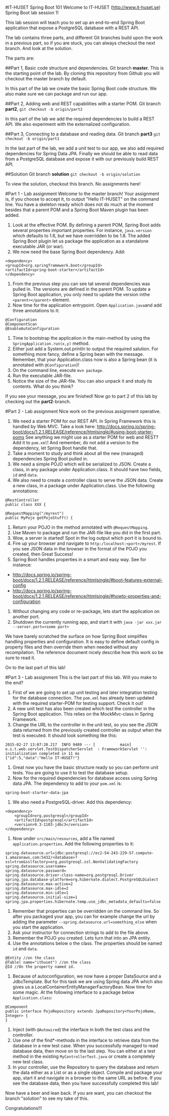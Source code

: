 #IT-HUSET Spring Boot 101
Welcome to IT-HUSET (http://www.it-huset.se) Spring Boot lab session 1!

This lab session will teach you to set up an end-to-end Spring Boot application that expose a PostgreSQL database with a REST API.

The lab contains three parts, and different Git branches build upon the work in a previous part, so if you are stuck, you can always checkout the
next branch. And look at the solution.

The parts are:

##Part 1, Basic code structure and dependencies.
Git branch **master**. This is the starting point of the lab. By cloning this repository from Github you will checkout the master branch by default.

In this part of the lab we create the basic Spring Boot code structure. We also make sure we can package and run our app.

##Part 2, Adding web and REST capabilities with a starter POM.
Git branch **part2**, `git checkout -b origin/part2`

In this part of the lab we add the required dependencies to build a REST API. We also experiment with the externalized configuration.

##Part 3, Connecting to a database and reading data.
Git branch **part3** `git checkout -b origin/part1`

In the last part of the lab, we add a unit test to our app, we also add required dependencies for Spring Data JPA.
Finally we should be able to read data from a PostgreSQL database and expose it with our previously build REST API.

##Solution
Git branch **solution** `git checkout -b origin/solution`

To view the solution, checkout this branch. No assignments here!

#Part 1 - Lab assignment
Welcome to the master branch! Your assignment is, if you choose to accept it, to output "Hello IT-HUSET" on the command line.
You have a skeleton ready which does not do much at the moment besides that a parent POM and a Spring Boot Maven plugin has been added.

1. Look at the effective POM. By defining a parent POM, Spring Boot adds several properties important properties.
For instance, `java.version` which defaults to 1.6, but we have overridden to be 1.8.
The added Spring Boot plugin let us package the application as a standalone executable JAR (or war).
1. We now need the base Spring Boot dependency. Add:
```
<dependency>
<groupId>org.springframework.boot</groupId>
<artifactId>spring-boot-starter</artifactId>
</dependency>
```
1. From the previous step you can see tat several dependencies was pulled in. The versions are defined in the parent POM.
To update a Spring Boot application, you only need to update the version inthe `<parent></parent>` element.
1. Now time for the application entrypoint. Open `Application.java`and add three annotations to it:
```
@Configuration
@ComponentScan
@EnableAutoConfiguration
```
1. Time to bootstrap the application in the main-method by using the `SpringApplication.run(x,y)` method.
1. Either just add a System.out.println to output the required salution. For something more fancy, define a Spring bean with the message.
Remember, that your Application.class now is also a Spring bean (it is annotated with `@Configuration`)!
1. On the command line, execute `mvn package`.
1. Run the executable JAR-file.
1. Notice the size of the JAR-file. You can also unpack it and study its contents. What do you think?

If you see your message, you are finished! Now go to part 2 of this lab by checking out the **part2**-branch.

#Part 2 - Lab assignment
Nice work on the previous assignment operative.

1. We need a starter POM for our REST API. In Spring Framework this is handled by Web MVC.
Take a look here: http://docs.spring.io/spring-boot/docs/1.2.1.RELEASE/reference/htmlsingle/#using-boot-starter-poms
See anything we might use as a starter POM for web and REST? Add it to `pom.xml`! And remember, do not add a version to the
dependency, let Spring Boot handle that.
1. Take a moment to study and think about all the new (managed) dependencies Spring Boot pulled in.
1. We need a simple POJO which will be serialized to JSON. Create a class, in any package under Application.class.
It should have two fields, `id` and `data`.
1. We also need to create a controller class to serve the JSON data. Create a new class, in a package under Application.class.
Use the following annotations:
```
@RestController
public class XXX {
```
```
@RequestMapping("/myrest")
public MyPojo getPojoStuff() {
```
1. Return your POJO in the method annotated with `@RequestMapping`.
1. Use Maven to package and run the JAR-file like you did in the first part.
1. Wow, a server is started! Spot in the log output which port it is bound to.
1. Fire up your browser and navigate to `http:/localhost:<port>/myrest`.
If you see JSON data in the browser in the format of the POJO you created, then Great Success!
1. Spring Boot handles properties in a smart and easy way. See for instance:
  * http://docs.spring.io/spring-boot/docs/1.2.1.RELEASE/reference/htmlsingle/#boot-features-external-config
  * http://docs.spring.io/spring-boot/docs/1.2.1.RELEASE/reference/htmlsingle/#howto-properties-and-configuration
1. Without changing any code or re-package, lets start the application on another port.
1. Shutdown the currently running app, and start it with `java -jar xxx.jar --server.port=<some port>`

We have barely scratched the surface on how Spring Boot simplifies handling properties and configuration. It is easy to define default config
in property files and then override them when needed without any recompilation.
The reference document nicely describe how this work so be sure to read it.

On to the last part of this lab!

#Part 3 - Lab assignment
This is the last part of this lab. Will you make to the end?

1. First of we are going to set up unit testing and later integration testing for the database connection.
The `pom.xml` has already been updated with the required starter-POM for testing support. Check it out!
1. A new unit test has also been created which test the controller in the Spring Boot application. This relies on the MockMvc-class in
Spring Framework.
1. Change the URL to the controller in the unit test, so you see the JSON data returned from the previously created controller as output
when the test is executed. It should look something like this:
```
2015-02-27 13:07:20.217  INFO 9489 --- [           main] o.s.t.web.servlet.TestDispatcherServlet  : FrameworkServlet '': initialization completed in 11 ms
{"id":5,"data":"Hello IT-HUSET!"}
```
1. Great now you have the basic structure ready so you can perform unit tests. You are going to use it to test the database setup.
1. Now for the required dependencies for database access using Spring data JPA. The dependency to add to your `pom.xml` is:
```
spring-boot-starter-data-jpa
```
1. We also need a PostgreSQL-driver. Add this dependency:
```
<dependency>
    <groupId>org.postgresql</groupId>
    <artifactId>postgresql</artifactId>
    <version>9.3-1103-jdbc3</version>
</dependency>
```
1. Now under `src/main/resources`, add a file named `application.properties`. Add the following properties to it:
```
spring.datasource.url=jdbc:postgresql://ec2-54-243-229-57.compute-1.amazonaws.com:5432/<database>?ssl=true&sslfactory=org.postgresql.ssl.NonValidatingFactory
spring.datasource.username=
spring.datasource.password=
spring.datasource.driver-class-name=org.postgresql.Driver
spring.jpa.database-platform=org.hibernate.dialect.PostgreSQLDialect
spring.datasource.max-active=2
spring.datasource.max-idle=2
spring.datasource.min-idle=1
spring.datasource.initial-size=1
spring.jpa.properties.hibernate.temp.use_jdbc_metadata_defaults=false
```
1. Remember that properties can be overridden on the command line. So after you packaged your app, you can for example
change the url by adding the parameter `--spring.datasource.url=something_else` when you start the application.
1. Ask your instructor for connection strings to add to the file above.
1. Remember the POJO you created. Lets turn that into an JPA entity.
1. Use the annotations below o the class. The properties should be named `id` and `data`.
```
@Entity //on the class
@Table( name="ithuset") //on the class
@Id //On the property named id.
```
1. Because of autoconfiguration, we now have a proper DataSource and a JdbcTemplate. But for this task we are using Spring data JPA
which also gives us a LocalContainerEntityManagerFactoryBean. Now time for some magic. At the following interface
to a package below `Application.class`:
  ```
  @Component
  public interface PojoRepository extends JpaRepository<YourPojoName, Integer> {
  }
  ```
1. Inject (with `@Autowired`) the interface in both the test class and the controller.
1. Use one of the find*-methods in the interface to retrieve data from the database in a new test case. When
you successfully managed to read database data, then move on to the last step. You can either at a test method in the
existing `MyControllerTest.java` or create a completely new test class.
1. In your controller, use the Repository to query the database and return the data either as a List or as a single object.
Compile and package your app, start it and navigate in a browser to the same URL as before. If you see the database data, then you
have successfully completed this lab!

Now have a beer and lean back. If you are want, you can checkout the branch "solution" to see my take of this.

Congratulations!!!
